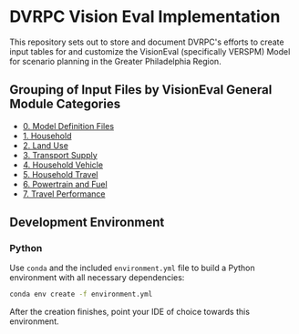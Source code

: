 # DVRPC Vision Eval Implementation
This repository sets out to store and document DVRPC's efforts to create input tables for and customize the VisionEval (specifically VERSPM) Model for scenario planning in the Greater Philadelphia Region.

## Grouping of Input Files by VisionEval General Module Categories

- [0. Model Definition Files](Generating%20Input%20Tables/0.%20Model%20Definitition%20Files/0.%20Model%20Definition%20Files.md)
- [1. Household](Generating%20Input%20Tables/1.%20Household/1.%20Household.md)
- [2. Land Use](Generating%20Input%20Tables/2.%20Land%20Use/2.%20Land%20Use.md)
- [3. Transport Supply](Generating%20Input%20Tables/3.%20Transport%20Supply/3.%20Transport%20Supply.md)
- [4. Household Vehicle](Generating%20Input%20Tables/4.%20Household%20Vehicles/4.%20Household%20Vehicle.md)
- [5. Household Travel](Generating%20Input%20Tables/5.%20Household%20Travel/5.%20Household%20Travel.md)
- [6. Powertrain and Fuel](Generating%20Input%20Tables/6.%20Powertrain%20and%20Fuel/6.%20Powertrain%20and%20Fuel.md)
- [7. Travel Performance](Generating%20Input%20Tables/7.%20Travel%20Performance/7.%20Travel%20Performance.md)


## Development Environment

### Python

Use `conda` and the included `environment.yml` file to build a Python environment with all necessary dependencies:

```bash
conda env create -f environment.yml
```

After the creation finishes, point your IDE of choice towards this environment.

